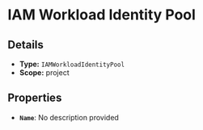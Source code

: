 # IAM Workload Identity Pool

## Details

- **Type:** `IAMWorkloadIdentityPool`
- **Scope:** project

## Properties

- **`Name`**: No description provided
